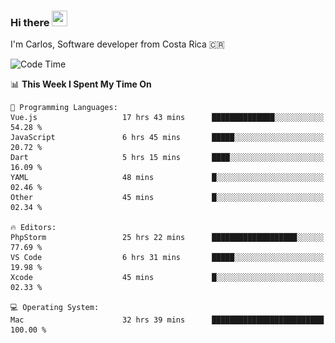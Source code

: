 ### Hi there <img src="https://media.giphy.com/media/hvRJCLFzcasrR4ia7z/giphy.gif" width="25px" height="25px">

I'm Carlos, Software developer from Costa Rica 🇨🇷

[//]: # (<a href="https://app.daily.dev/carum98"><img src="https://github.com/carum98/carum98/blob/main/devcard.svg" width="400" alt="Carlos Umaña Acevedo's Dev Card"/></a>)


<!--START_SECTION:waka-->
![Code Time](http://img.shields.io/badge/Code%20Time-12%2C811%20hrs%207%20mins-blue)

📊 **This Week I Spent My Time On** 

```text
💬 Programming Languages: 
Vue.js                   17 hrs 43 mins      ██████████████░░░░░░░░░░░   54.28 % 
JavaScript               6 hrs 45 mins       █████░░░░░░░░░░░░░░░░░░░░   20.72 % 
Dart                     5 hrs 15 mins       ████░░░░░░░░░░░░░░░░░░░░░   16.09 % 
YAML                     48 mins             █░░░░░░░░░░░░░░░░░░░░░░░░   02.46 % 
Other                    45 mins             █░░░░░░░░░░░░░░░░░░░░░░░░   02.34 % 

🔥 Editors: 
PhpStorm                 25 hrs 22 mins      ███████████████████░░░░░░   77.69 % 
VS Code                  6 hrs 31 mins       █████░░░░░░░░░░░░░░░░░░░░   19.98 % 
Xcode                    45 mins             █░░░░░░░░░░░░░░░░░░░░░░░░   02.33 % 

💻 Operating System: 
Mac                      32 hrs 39 mins      █████████████████████████   100.00 % 
```


<!--END_SECTION:waka-->
